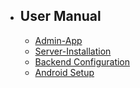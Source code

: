 <!-- - ## Setup Documentation
    - [Introduction](/{{route}}/{{version}}/overview)
    - [Server Installation](/{{route}}/{{version}}/server-setup)
    - [Backend Configuration](/{{route}}/{{version}}/backend-setup)
 -->
- ## User Manual
    - [Admin-App](/{{route}}/{{version}}/admin-user-manual)
    - [Server-Installation](/{{route}}/{{version}}/server-setup)
    - [Backend Configuration](/{{route}}/{{version}}/backend-setup)
    - [Android Setup](/{{route}}/{{version}}/android-setup)
    

